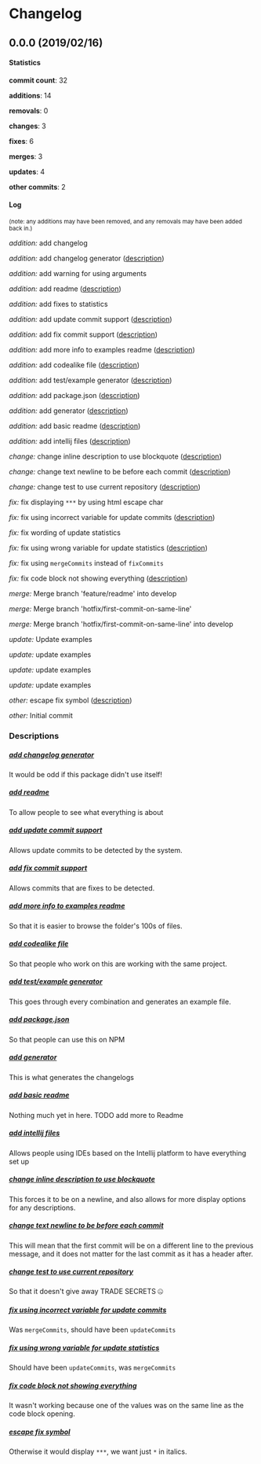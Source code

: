 # Changelog
## 0.0.0 (2019/02/16)
#### Statistics
**commit count**: 32

**additions**: 14

**removals**: 0

**changes**: 3

**fixes**: 6

**merges**: 3

**updates**: 4

**other commits**: 2

#### Log
<small>(note: any additions may have been removed, and any removals may have been added back in.)</small>

*addition:* add changelog

*addition:* add changelog generator ([description](#add-changelog-generator-3))

*addition:* add warning for using arguments

*addition:* add readme ([description](#add-readme-3))

*addition:* add fixes to statistics

*addition:* add update commit support ([description](#add-update-commit-support-3))

*addition:* add fix commit support ([description](#add-fix-commit-support-3))

*addition:* add more info to examples readme ([description](#add-more-info-to-examples-readme-3))

*addition:* add codealike file ([description](#add-codealike-file-3))

*addition:* add test/example generator ([description](#add-testexample-generator-3))

*addition:* add package.json ([description](#add-packagejson-3))

*addition:* add generator ([description](#add-generator-3))

*addition:* add basic readme ([description](#add-basic-readme-3))

*addition:* add intellij files ([description](#add-intellij-files-3))

*change:* change inline description to use blockquote ([description](#change-inline-description-to-use-blockquote-3))

*change:* change text newline to be before each commit ([description](#change-text-newline-to-be-before-each-commit-3))

*change:* change test to use current repository ([description](#change-test-to-use-current-repository-3))

*fix:* fix displaying `***` by using html escape char

*fix:* fix using incorrect variable for update commits ([description](#fix-using-incorrect-variable-for-update-commits-3))

*fix:* fix wording of update statistics

*fix:* fix using wrong variable for update statistics ([description](#fix-using-wrong-variable-for-update-statistics-3))

*fix:* fix using `mergeCommits` instead of `fixCommits`

*fix:* fix code block not showing everything ([description](#fix-code-block-not-showing-everything-3))

*merge:* Merge branch 'feature/readme' into develop

*merge:* Merge branch 'hotfix/first-commit-on-same-line'

*merge:* Merge branch 'hotfix/first-commit-on-same-line' into develop

*update:* Update examples

*update:* update examples

*update:* update examples

*update:* update examples

*other:* escape fix symbol ([description](#escape-fix-symbol-3))

*other:* Initial commit
### Descriptions
##### [add changelog generator](commit/c17b8bba3ca52bcae219be4302d703401d3730c4?refName=refs/heads/master)
It would be odd if this package didn't use itself!                    
##### [add readme](commit/f64c16e3cd10f7ef672d07e987b174fdff2cc824?refName=refs/heads/master)
To allow people to see what everything is about
##### [add update commit support](commit/2a422db99561210e0d43ff19071dd35b68bc68bd?refName=refs/heads/master)
Allows update commits to be detected by the system.
##### [add fix commit support](commit/223c6ecdec0cde19c0ec88e83b29aed6904d2e08?refName=refs/heads/master)
Allows commits that are fixes to be detected.
##### [add more info to examples readme](commit/31b2131866556049ae926d4abaf2b492a1e2af28?refName=refs/heads/master)
So that it is easier to browse the folder's 100s of files.
##### [add codealike file](commit/eeb75f31aa45a630b30aff066ffe2f2d81ab4b0a?refName=refs/heads/master)
So that people who work on this are working with the same project.
##### [add test/example generator](commit/537ce93e1967e25c3a988f4ce92ec886e7d316eb?refName=refs/heads/master)
This goes through every combination and generates an example file.
##### [add package.json](commit/71e1d2830a151f4c95a9f5533c6bdc10fa28069e?refName=refs/heads/master)
So that people can use this on NPM
##### [add generator](commit/c98dca5eac6d4f749be01bb619264628f470901d?refName=refs/heads/master)
This is what generates the changelogs
##### [add basic readme](commit/f79ea73cdc47fd8cbca8d9013bbc3942c4119f12?refName=refs/heads/master)
Nothing much yet in here. TODO add more to Readme
##### [add intellij files](commit/03a42bd4d1609bf91474560347b54bfec824983b?refName=refs/heads/master)
Allows people using IDEs based on the Intellij platform to have everything set up
##### [change inline description to use blockquote](commit/bf070051bdd9fda2101652b5d557c0b748822d02?refName=refs/heads/master)
This forces it to be on a newline, and also allows for more display options for any descriptions.
##### [change text newline to be before each commit](commit/8b8ab47fc4193261506d9fd2e2c9f0f4dfa72f12?refName=refs/heads/master)
This will mean that the first commit will be on a different line to the previous message, and it does not matter for the last commit as it has a header after.
##### [change test to use current repository](commit/3f11829000fba42a4476ca59563ee0460689c958?refName=refs/heads/master)
So that it doesn't give away TRADE SECRETS 🤐
##### [fix using incorrect variable for update commits](commit/e2893c627fd66e2ede2eac395812e95162ae0d15?refName=refs/heads/master)
Was `mergeCommits`, should have been `updateCommits`
##### [fix using wrong variable for update statistics](commit/a05e767311e7147fa2647d3e848fc880ea733582?refName=refs/heads/master)
Should have been `updateCommits`, was `mergeCommits`
##### [fix code block not showing everything](commit/0db931663b07b7866c00ba3d7be7c349891cdc78?refName=refs/heads/master)
It wasn't working because one of the values was on the same line as the code block opening.
##### [escape fix symbol](commit/5af6e59e002a29ae7bc48cb326e8b5c1d083f67d?refName=refs/heads/master)
Otherwise it would display `***`, we want just `*` in italics.
